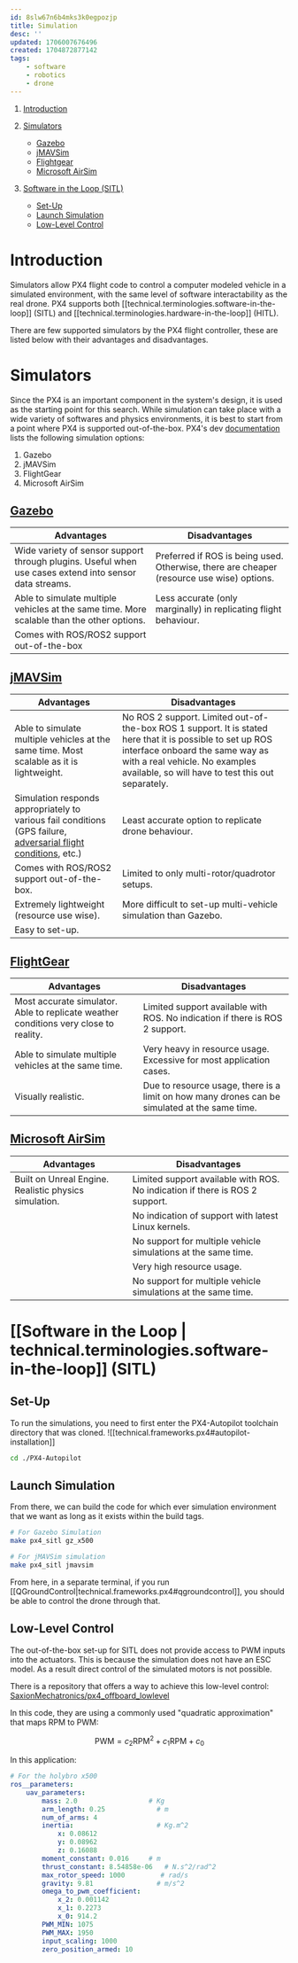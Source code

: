 ```yaml
---
id: 8slw67n6b4mks3k0egpozjp
title: Simulation
desc: ''
updated: 1706007676496
created: 1704872877142
tags:
    - software
    - robotics
    - drone
---
```


<!-- TOC -->
1. [Introduction](#introduction)
2. [Simulators](#simulators)
    * [Gazebo](#gazebo)
    * [jMAVSim](#jmavsim)
    * [Flightgear](#flightgear)
    * [Microsoft AirSim](#microsoft-airsim)
    
3. [Software in the Loop (SITL)](#software-in-the-loop--technicalterminologiessoftware-in-the-loop-sitl)
    * [Set-Up](#set-up)
    * [Launch Simulation](#launch-simulation)
    * [Low-Level Control](#low-level-control)

<!-- /TOC -->


# Introduction

Simulators allow PX4 flight code to control a computer modeled vehicle in a simulated environment, with the same level of software interactability as the real drone. PX4 supports both [[technical.terminologies.software-in-the-loop]] (SITL) and [[technical.terminologies.hardware-in-the-loop]] (HITL).

There are few supported simulators by the PX4 flight controller, these are listed below with their advantages and disadvantages.

# Simulators

Since the PX4 is an important component in the system's design, it is used as the starting point for this search. While simulation can take place with a wide variety of softwares and physics environments, it is best to start from a point where PX4 is supported out-of-the-box. PX4's dev [documentation](https://dev.px4.io/v1.11_noredirect/en/simulation/) lists the following simulation options:

1. Gazebo
2. jMAVSim
3. FlightGear
4. Microsoft AirSim

## [Gazebo](https://dev.px4.io/v1.11_noredirect/en/simulation/gazebo.html)

| Advantages | Disadvantages |
|------------|---------------|
| Wide variety of sensor support through plugins. Useful when use cases extend into sensor data streams. | Preferred if ROS is being used. Otherwise, there are cheaper (resource use wise) options. |
| Able to simulate multiple vehicles at the same time. More scalable than the other options. | Less accurate (only marginally) in replicating flight behaviour. |
| Comes with ROS/ROS2 support out-of-the-box |  |

## [jMAVSim](https://dev.px4.io/v1.11_noredirect/en/simulation/jmavsim.html)

| Advantages | Disadvantages |
|------------|---------------|
| Able to simulate multiple vehicles at the same time. Most scalable as it is lightweight. | No ROS 2 support. Limited out-of-the-box ROS 1 support. It is stated here that it is possible to set up ROS interface onboard the same way as with a real vehicle. No examples available, so will have to test this out separately. |
| Simulation responds appropriately to various fail conditions (GPS failure, [adversarial flight conditions](https://www.researchgate.net/publication/353541566_Experimental_Implementation_of_an_Adaptive_Digital_Autopilot), etc.) | Least accurate option to replicate drone behaviour. |
| Comes with ROS/ROS2 support out-of-the-box. | Limited to only multi-rotor/quadrotor setups. |
| Extremely lightweight (resource use wise). | More difficult to set-up multi-vehicle simulation than Gazebo. |
| Easy to set-up. |  |

## [FlightGear](https://dev.px4.io/v1.11_noredirect/en/simulation/flightgear.html)

| Advantages | Disadvantages |
|------------|---------------|
| Most accurate simulator. Able to replicate weather conditions very close to reality. | Limited support available with ROS. No indication if there is ROS 2 support. |
| Able to simulate multiple vehicles at the same time. | Very heavy in resource usage. Excessive for most application cases. |
| Visually realistic. | Due to resource usage, there is a limit on how many drones can be simulated at the same time. |

## [Microsoft AirSim](https://dev.px4.io/v1.11_noredirect/en/simulation/airsim.html)

| Advantages | Disadvantages |
|------------|---------------|
| Built on Unreal Engine. Realistic physics simulation. | Limited support available with ROS. No indication if there is ROS 2 support. |
|  | No indication of support with latest Linux kernels. |
|  | No support for multiple vehicle simulations at the same time. |
|  | Very high resource usage. |
|  | No support for multiple vehicle simulations at the same time. |

# [[Software in the Loop | technical.terminologies.software-in-the-loop]] (SITL)

## Set-Up

To run the simulations, you need to first enter the PX4-Autopilot toolchain directory that was cloned.
![[technical.frameworks.px4#autopilot-installation]]

```bash
cd ./PX4-Autopilot
```
## Launch Simulation

From there, we can build the code for which ever simulation environment that we want as long as it exists within the build tags.

```bash
# For Gazebo Simulation
make px4_sitl gz_x500

# For jMAVSim simulation
make px4_sitl jmavsim
```
From here, in a separate terminal, if you run [[QGroundControl|technical.frameworks.px4#qgroundcontrol]], you should be able to control the drone through that.

## Low-Level Control

The out-of-the-box set-up for SITL does not provide access to PWM inputs into the actuators. This is because the simulation does not have an ESC model. As a result direct control of the simulated motors is not possible.

There is a repository that offers a way to achieve this low-level control:
[SaxionMechatronics/px4_offboard_lowlevel](https://github.com/SaxionMechatronics/px4_offboard_lowlevel)

In this code, they are using a commonly used "quadratic approximation" that maps RPM to PWM:

$$
\text{PWM} = c_2 \text{RPM}^2 + c_1 \text{RPM} + c_0
$$

In this application:
```yaml
# For the holybro x500
ros__parameters:
    uav_parameters:
        mass: 2.0                  # Kg
        arm_length: 0.25             # m
        num_of_arms: 4
        inertia:                     # Kg.m^2
            x: 0.08612
            y: 0.08962
            z: 0.16088
        moment_constant: 0.016     # m
        thrust_constant: 8.54858e-06   # N.s^2/rad^2
        max_rotor_speed: 1000         # rad/s
        gravity: 9.81                # m/s^2
        omega_to_pwm_coefficient:
            x_2: 0.001142
            x_1: 0.2273
            x_0: 914.2
        PWM_MIN: 1075
        PWM_MAX: 1950
        input_scaling: 1000
        zero_position_armed: 10
```